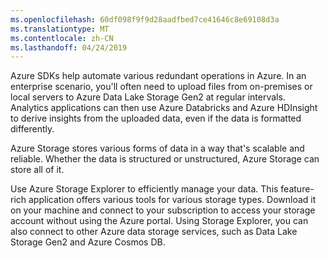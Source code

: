 ```yaml
---
ms.openlocfilehash: 60df098f9f9d28aadfbed7ce41646c8e69108d3a
ms.translationtype: MT
ms.contentlocale: zh-CN
ms.lasthandoff: 04/24/2019
---
```

Azure SDKs help automate various redundant operations in Azure. In an enterprise scenario, you'll often need to upload files from on-premises or local servers to Azure Data Lake Storage Gen2 at regular intervals. Analytics applications can then use Azure Databricks and Azure HDInsight to derive insights from the uploaded data, even if the data is formatted differently.

Azure Storage stores various forms of data in a way that's scalable and reliable. Whether the data is structured or unstructured, Azure Storage can store all of it. 

Use Azure Storage Explorer to efficiently manage your data. This feature-rich application offers various tools for various storage types. Download it on your machine and connect to your subscription to access your storage account without using the Azure portal. Using Storage Explorer, you can also connect to other Azure data storage services, such as Data Lake Storage Gen2 and Azure Cosmos DB.
